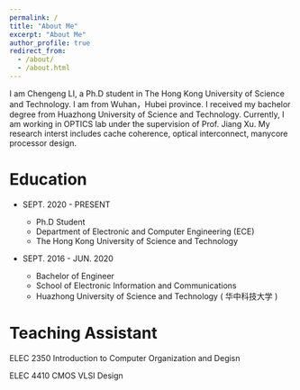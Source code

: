 ```yaml
---
permalink: /
title: "About Me"
excerpt: "About Me"
author_profile: true
redirect_from: 
  - /about/
  - /about.html
---
```


I am Chengeng LI, a Ph.D student in The Hong Kong University of Science and Technology. I am from Wuhan，Hubei province. I received my bachelor degree from Huazhong University of Science and Technology. Currently, I am working in OPTICS lab under the supervision of Prof. Jiang Xu. My research interst includes cache coherence, optical interconnect, manycore processor design.

Education
======
* SEPT. 2020 - PRESENT 
  * Ph.D Student  
  * Department of Electronic and Computer Engineering (ECE) 
  * The Hong Kong University of Science and Technology 

* SEPT. 2016 - JUN. 2020 
  * Bachelor of Engineer   
  * School of Electronic Information and Communications  
  * Huazhong University of Science and Technology ( 华中科技大学 ) 

 
Teaching Assistant
======
ELEC 2350 Introduction to Computer Organization and Degisn

ELEC 4410 CMOS VLSI Design
